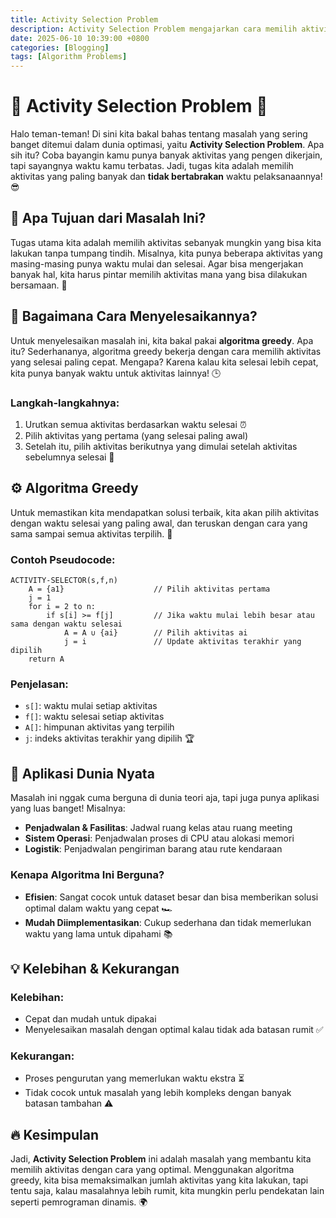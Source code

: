 ```yaml
---
title: Activity Selection Problem
description: Activity Selection Problem mengajarkan cara memilih aktivitas sebanyak mungkin tanpa bentrok waktu, menggunakan strategi greedy sederhana dengan selalu memilih yang paling cepat selesai.
date: 2025-06-10 10:39:00 +0800
categories: [Blogging]
tags: [Algorithm Problems]
---
```


# 🌟 Activity Selection Problem 🌟

Halo teman-teman! Di sini kita bakal bahas tentang masalah yang sering banget ditemui dalam dunia optimasi, yaitu **Activity Selection Problem**. Apa sih itu? Coba bayangin kamu punya banyak aktivitas yang pengen dikerjain, tapi sayangnya waktu kamu terbatas. Jadi, tugas kita adalah memilih aktivitas yang paling banyak dan **tidak bertabrakan** waktu pelaksanaannya! 😎

## 🎯 Apa Tujuan dari Masalah Ini?

Tugas utama kita adalah memilih aktivitas sebanyak mungkin yang bisa kita lakukan tanpa tumpang tindih. Misalnya, kita punya beberapa aktivitas yang masing-masing punya waktu mulai dan selesai. Agar bisa mengerjakan banyak hal, kita harus pintar memilih aktivitas mana yang bisa dilakukan bersamaan. 🔄

## 🧠 Bagaimana Cara Menyelesaikannya?

Untuk menyelesaikan masalah ini, kita bakal pakai **algoritma greedy**. Apa itu? Sederhananya, algoritma greedy bekerja dengan cara memilih aktivitas yang selesai paling cepat. Mengapa? Karena kalau kita selesai lebih cepat, kita punya banyak waktu untuk aktivitas lainnya! 🕒

### Langkah-langkahnya:
1. Urutkan semua aktivitas berdasarkan waktu selesai ⏰
2. Pilih aktivitas yang pertama (yang selesai paling awal)
3. Setelah itu, pilih aktivitas berikutnya yang dimulai setelah aktivitas sebelumnya selesai 🎯

## ⚙️ Algoritma Greedy

Untuk memastikan kita mendapatkan solusi terbaik, kita akan pilih aktivitas dengan waktu selesai yang paling awal, dan teruskan dengan cara yang sama sampai semua aktivitas terpilih. 🌱

### Contoh Pseudocode:

```plaintext
ACTIVITY-SELECTOR(s,f,n)
    A = {a1}                    // Pilih aktivitas pertama
    j = 1
    for i = 2 to n:
        if s[i] >= f[j]         // Jika waktu mulai lebih besar atau sama dengan waktu selesai
            A = A ∪ {ai}        // Pilih aktivitas ai
            j = i               // Update aktivitas terakhir yang dipilih
    return A
```

### Penjelasan:
- `s[]`: waktu mulai setiap aktivitas
- `f[]`: waktu selesai setiap aktivitas
- `A[]`: himpunan aktivitas yang terpilih
- `j`: indeks aktivitas terakhir yang dipilih 🏆

## 🚀 Aplikasi Dunia Nyata

Masalah ini nggak cuma berguna di dunia teori aja, tapi juga punya aplikasi yang luas banget! Misalnya:

- **Penjadwalan & Fasilitas**: Jadwal ruang kelas atau ruang meeting
- **Sistem Operasi**: Penjadwalan proses di CPU atau alokasi memori
- **Logistik**: Penjadwalan pengiriman barang atau rute kendaraan

### Kenapa Algoritma Ini Berguna?
- **Efisien**: Sangat cocok untuk dataset besar dan bisa memberikan solusi optimal dalam waktu yang cepat 🏎️
- **Mudah Diimplementasikan**: Cukup sederhana dan tidak memerlukan waktu yang lama untuk dipahami 📚

## 💡 Kelebihan & Kekurangan

### Kelebihan:
- Cepat dan mudah untuk dipakai
- Menyelesaikan masalah dengan optimal kalau tidak ada batasan rumit ✅

### Kekurangan:
- Proses pengurutan yang memerlukan waktu ekstra ⏳
- Tidak cocok untuk masalah yang lebih kompleks dengan banyak batasan tambahan ⚠️

## 🔥 Kesimpulan

Jadi, **Activity Selection Problem** ini adalah masalah yang membantu kita memilih aktivitas dengan cara yang optimal. Menggunakan algoritma greedy, kita bisa memaksimalkan jumlah aktivitas yang kita lakukan, tapi tentu saja, kalau masalahnya lebih rumit, kita mungkin perlu pendekatan lain seperti pemrograman dinamis. 🌍